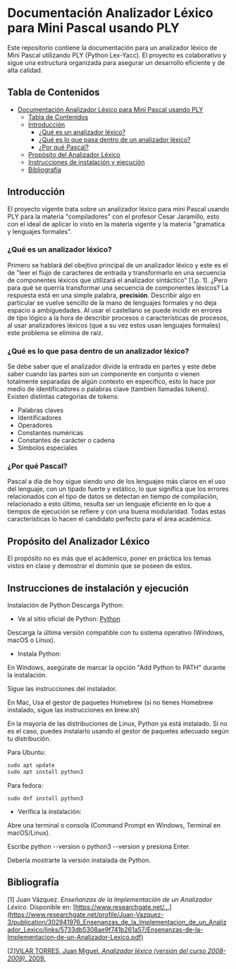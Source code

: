 # Documentación Analizador Léxico para Mini Pascal usando PLY

Este repositorio contiene la documentación para un analizador léxico de Mini Pascal utilizando PLY (Python Lex-Yacc). El proyecto es colaborativo y sigue una estructura organizada para asegurar un desarrollo eficiente y de alta calidad.

## Tabla de Contenidos
- [Documentación Analizador Léxico para Mini Pascal usando PLY](#documentación-analizador-léxico-para-mini-pascal-usando-ply)
  - [Tabla de Contenidos](#tabla-de-contenidos)
  - [Introducción](#introducción)
    - [¿Qué es un analizador léxico?](#qué-es-un-analizador-léxico)
    - [¿Qué es lo que pasa dentro de un analizador léxico?](#qué-es-lo-que-pasa-dentro-de-un-analizador-léxico)
    - [¿Por qué Pascal?](#por-qué-pascal)
  - [Propósito del Analizador Léxico](#propósito-del-analizador-léxico)
  - [Instrucciones de instalación y ejecución](#instrucciones-de-instalación-y-ejecución)
  - [Bibliografía](#bibliografía)

## Introducción
El proyecto vigente trata sobre un analizador léxico para mini Pascal usando PLY para la materia "compiladores" con el profesor Cesar Jaramillo, esto con el ideal de aplicar lo visto en la materia vigente y la materia "gramatica y lenguajes formales".

### ¿Qué es un analizador léxico?
Primero se hablará del obejtivo principal de un analizador léxico y este es el de "leer el flujo de caracteres de entrada y transformarlo en una secuencia de componentes léxicos que utilizará el analizador sintáctico" [1,p. 1].
¿Pero para qué se querría transformar una secuencia de componentes léxicos?
La respuesta está en una simple palabra, **precisión**. Describir algo en particular se vuelve sencillo de la mano de lenguajes formales y no deja espacio a ambiguedades. Al usar el castellano se puede incidir en errores de tipo lógico a la hora de describir procesos o características de procesos, al usar analizadores léxicos (que a su vez estos usan lenguajes formales) este problema se elimina de raíz.

### ¿Qué es lo que pasa dentro de un analizador léxico?
Se debe saber que el analizador divide la entrada en partes y este debe saber cuando las partes son un componente en conjunto o vienen totalmente separadas de algún contexto en específico, esto lo hace por medio de identificadores o palabras clave (tambien llamadas tokens). Existen distintas categorias de tokens:
- Palabras claves
- Identificadores
- Operadores
- Constantes numéricas
- Constantes de carácter o cadena
- Símbolos especiales

### ¿Por qué Pascal?
Pascal a día de hoy sigue siendo uno de los lenguajes más claros en el uso del lenguaje, con un tipado fuerte y estático, lo que significa que los errores relacionados con el tipo de datos se detectan en tiempo de compilación, relacionado a esto último, resulta ser un lenguaje eficiente en lo que a tiempos de ejecución se refiere y con una buena modularidad. Todas estas caracteristicas lo hacen el candidato perfecto para el área académica.

## Propósito del Analizador Léxico
El propósito no es más que el acádemico, poner en práctica los temas vistos en clase y demostrar el dominio que se poseen de estos.

## Instrucciones de instalación y ejecución
Instalación de Python
Descarga Python:

- Ve al sitio oficial de Python: [Python](python.org)

Descarga la última versión compatible con tu sistema operativo (Windows, macOS o Linux).

- Instala Python:
  
En Windows, asegúrate de marcar la opción "Add Python to PATH" durante la instalación.

Sigue las instrucciones del instalador.

En Mac, Usa el gestor de paquetes Homebrew (si no tienes Homebrew instalado, sigue las instrucciones en brew.sh)

En la mayoría de las distribuciones de Linux, Python ya está instalado. Si no es el caso, puedes instalarlo usando el gestor de paquetes adecuado según tu distribución.

Para Ubuntu:

```` markdown
sudo apt update
sudo apt install python3
````

Para fedora:

`sudo dnf install python3`

- Verifica la instalación:

Abre una terminal o consola (Command Prompt en Windows, Terminal en macOS/Linux).

Escribe python --version o python3 --version y presiona Enter.

Debería mostrarte la versión instalada de Python.

## Bibliografía
[1] Juan Vázquez. *Enseñanzas de la Implementación de un Analizador Léxico*. Disponible en: [https://www.researchgate.net/...](https://www.researchgate.net/profile/Juan-Vazquez-3/publication/302941976_Ensenanzas_de_la_Implementacion_de_un_Analizador_Lexico/links/5733db5308ae9f741b261a57/Ensenanzas-de-la-Implementacion-de-un-Analizador-Lexico.pdf)

[2][VILAR TORRES, Juan Miguel. *Analizador léxico (versión del curso 2008-2009)*. 2009.](https://repositori.uji.es/xmlui/bitstream/handle/10234/5877/lexico.apun.pdf?sequence=1)

